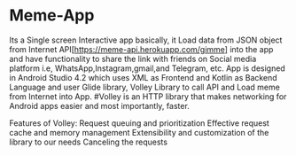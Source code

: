 # Meme-App
Its a Single screen Interactive app basically, it Load data from JSON object from Internet API[https://meme-api.herokuapp.com/gimme] into the app
and have functionality to share the link with friends on Social media platform i.e, WhatsApp,Instagram,gmail,and Telegram, etc.
App is designed in Android Studio 4.2 which uses XML as Frontend and Kotlin as Backend Language and user Glide library, Volley Library to call API and Load meme from Internet into App.
#Volley is an HTTP library that makes networking for Android apps easier and most importantly, faster.

Features of Volley:
Request queuing and prioritization
Effective request cache and memory management
Extensibility and customization of the library to our needs
Canceling the requests


